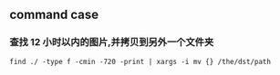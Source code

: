 ## command case

### 查找 12 小时以内的图片,并拷贝到另外一个文件夹

```
find ./ -type f -cmin -720 -print | xargs -i mv {} /the/dst/path
```
